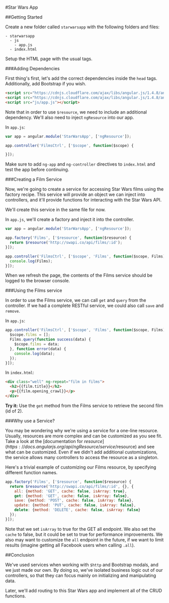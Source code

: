 #Star Wars App

##Getting Started

Create a new folder called `starwarsapp` with the following folders and files:

```
- starwarsapp
  - js
    - app.js
  - index.html
```

Setup the HTML page with the usual tags.

###Adding Dependencies

First thing's first, let's add the correct dependencies inside the `head` tags. Additionally, add Bootstrap if you wish.

```html
<script src="https://cdnjs.cloudflare.com/ajax/libs/angular.js/1.4.8/angular.js"></script>
<script src="https://cdnjs.cloudflare.com/ajax/libs/angular.js/1.4.8/angular-resource.js"></script>
<script src="js/app.js"></script>
```

Note that in order to use `$resource`, we need to include an additional dependency. We'll also need to inject `ngResource` into our app.

In `app.js`:

```js
var app = angular.module('StarWarsApp', ['ngResource']);

app.controller('FilmsCtrl', ['$scope', function($scope) {

}]);
```

Make sure to add `ng-app` and `ng-controller` directives to `index.html` and test the app before continuing.

###Creating a Film Service

Now, we're going to create a service for accessing Star Wars films using the factory recipe. This service will provide an object we can inject into controllers, and it'll provide functions for interacting with the Star Wars API.

We'll create this service in the same file for now.

In `app.js`, we'll create a factory and inject it into the controller.

```js
var app = angular.module('StarWarsApp', ['ngResource']);

app.factory('Films', ['$resource', function($resource) {
  return $resource('http://swapi.co/api/films/:id');
}]);

app.controller('FilmsCtrl', ['$scope', 'Films', function($scope, Films) {
  console.log(Films);
}]);
```

When we refresh the page, the contents of the Films service should be logged to the browser console.

###Using the Films service

In order to use the Films service, we can call `get` and `query` from the controller. If we had a complete RESTful service, we could also call `save` and `remove`.

In `app.js`:

```js
app.controller('FilmsCtrl', ['$scope', 'Films', function($scope, Films) {
  $scope.films = [];
  Films.query(function success(data) {
    $scope.films = data;
  }, function error(data) {
    console.log(data);
  });
}]);
```

In `index.html`:

```html
<div class="well" ng-repeat="film in films">
  <h2>{{film.title}}</h2>
  <p>{{film.opening_crawl}}</p>
</div>
```

**Try it:** Use the `get` method from the Films service to retrieve the second film (id of 2).

###Why use a Service?

You may be wondering why we're using a service for a one-line resource. Usually, resources are more complex and can be customized as you see fit. Take a look at the [documentation for $resource](https://docs.angularjs.org/api/ngResource/service/$resource) and see what can be customized. Even if we didn't add additional customizations, the service allows many controllers to access the resource as a singleton.

Here's a trivial example of customizing our Films resource, by specifying different function names.

```js
app.factory('Films', ['$resource', function($resource) {
  return $resource('http://swapi.co/api/films/:id', {}, {
    all: {method: 'GET', cache: false, isArray: true},
    get: {method: 'GET', cache: false, isArray: false},
    save: {method: 'POST', cache: false, isArray: false},
    update: {method: 'PUT', cache: false, isArray: false},
    delete: {method: 'DELETE', cache: false, isArray: false}
  });
}]);
```

Note that we set `isArray` to true for the GET all endpoint. We also set the `cache` to false, but it could be set to true for performance improvements. We also may want to customize the `all` endpoint in the future, if we want to limit results (imagine getting all Facebook users when calling `.all`).

##Conclusion

We've used services when working with `$http` and Bootstrap modals, and we just made our own. By doing so, we've isolated business logic out of our controllers, so that they can focus mainly on initializing and manipulating data.

Later, we'll add routing to this Star Wars app and implement all of the CRUD functions.
